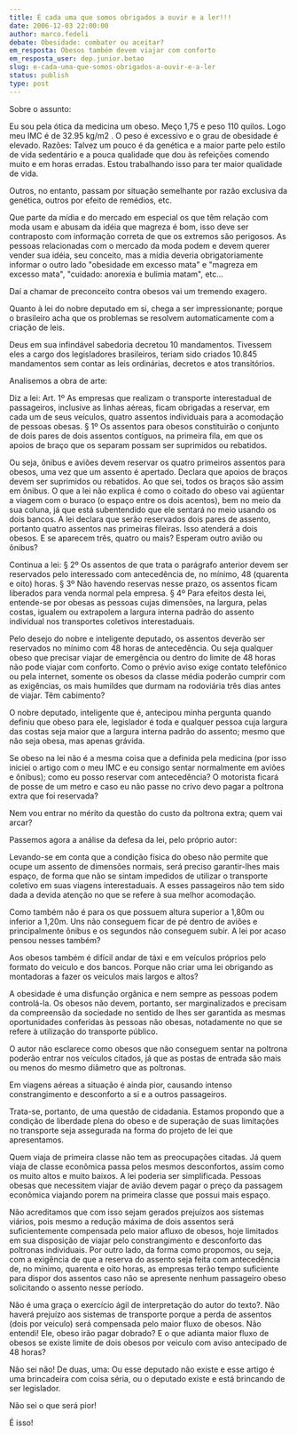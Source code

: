 ```yaml
---
title: É cada uma que somos obrigados a ouvir e a ler!!!
date: 2006-12-03 22:00:00
author: marco.fedeli
debate: Obesidade: combater ou aceitar?
em_resposta: Obesos também devem viajar com conforto
em_resposta_user: dep.junior.betao
slug: e-cada-uma-que-somos-obrigados-a-ouvir-e-a-ler
status: publish 
type: post
---
```


Sobre o assunto:  

  

Eu sou pela ótica da medicina um obeso. Meço 1,75 e peso 110 quilos. Logo meu IMC é de 32.95 kg/m2 . O peso é excessivo e o grau de obesidade é elevado. Razões: Talvez um pouco é da genética e a maior parte pelo estilo de vida sedentário e a pouca qualidade que dou às refeições comendo muito e em horas erradas. Estou trabalhando isso para ter maior qualidade de vida.  

  

Outros, no entanto, passam por situação semelhante por razão exclusiva da genética, outros por efeito de remédios, etc.  

  

Que parte da mídia e do mercado em especial os que têm relação com moda usam e abusam da idéia que magreza é bom, isso deve ser contraposto com informação correta de que os extremos são perigosos. As pessoas relacionadas com o mercado da moda podem e devem querer vender sua idéia, seu conceito, mas a mídia deveria obrigatoriamente informar o outro lado "obesidade em excesso mata" e "magreza em excesso mata", "cuidado: anorexia e bulimia matam", etc...  

  

Daí a chamar de preconceito contra obesos vai um tremendo exagero.  

  

Quanto à lei do nobre deputado em si, chega a ser impressionante; porque o brasileiro acha que os problemas se resolvem automaticamente com a criação de leis.  

  

Deus em sua infindável sabedoria decretou 10 mandamentos. Tivessem eles a cargo dos legisladores brasileiros, teriam sido criados 10.845 mandamentos sem contar as leis ordinárias, decretos e atos transitórios.  

  

Analisemos a obra de arte:  

  

Diz a lei: Art. 1º As empresas que realizam o transporte interestadual de passageiros, inclusive as linhas aéreas, ficam obrigadas a reservar, em cada um de seus veículos, quatro assentos individuais para a acomodação de pessoas obesas. § 1º Os assentos para obesos constituirão o conjunto de dois pares de dois assentos contíguos, na primeira fila, em que os apoios de braço que os separam possam ser suprimidos ou rebatidos.  

  

  

Ou seja, ônibus e aviões devem reservar os quatro primeiros assentos para obesos, uma vez que um assento é apertado. Declara que apoios de braços devem ser suprimidos ou rebatidos. Ao que sei, todos os braços são assim em ônibus. O que a lei não explica é como o coitado do obeso vai agüentar a viagem com o buraco (o espaço entre os dois acentos), bem no meio da sua coluna, já que está subentendido que ele sentará no meio usando os dois bancos. A lei declara que serão reservados dois pares de assento, portanto quatro assentos nas primeiras fileiras. Isso atenderá a dois obesos. E se aparecem três, quatro ou mais? Esperam outro avião ou ônibus?  

  

Continua a lei: § 2º Os assentos de que trata o parágrafo anterior devem ser reservados pelo interessado com antecedência de, no mínimo, 48 (quarenta e oito) horas. § 3º Não havendo reservas nesse prazo, os assentos ficam liberados para venda normal pela empresa. § 4º Para efeitos desta lei, entende-se por obesas as pessoas cujas dimensões, na largura, pelas costas, igualem ou extrapolem a largura interna padrão do assento individual nos transportes coletivos interestaduais.  

  

  

Pelo desejo do nobre e inteligente deputado, os assentos deverão ser reservados no mínimo com 48 horas de antecedência. Ou seja qualquer obeso que precisar viajar de emergência ou dentro do limite de 48 horas não pode viajar com conforto. Como o prévio aviso exige contato telefônico ou pela internet, somente os obesos da classe média poderão cumprir com as exigências, os mais humildes que durmam na rodoviária três dias antes de viajar. Têm cabimento?  

  

O nobre deputado, inteligente que é, antecipou minha pergunta quando definiu que obeso para ele, legislador é toda e qualquer pessoa cuja largura das costas seja maior que a largura interna padrão do assento; mesmo que não seja obesa, mas apenas grávida.  

  

Se obeso na lei não é a mesma coisa que a definida pela medicina (por isso iniciei o artigo com o meu IMC e eu consigo sentar normalmente em aviões e ônibus); como eu posso reservar com antecedência? O motorista ficará de posse de um metro e caso eu não passe no crivo devo pagar a poltrona extra que foi reservada?  

  

Nem vou entrar no mérito da questão do custo da poltrona extra; quem vai arcar?  

  

Passemos agora a análise da defesa da lei, pelo próprio autor:  

  

Levando-se em conta que a condição física do obeso não permite que ocupe um assento de dimensões normais, será preciso garantir-lhes mais espaço, de forma que não se sintam impedidos de utilizar o transporte coletivo em suas viagens interestaduais. A esses passageiros não tem sido dada a devida atenção no que se refere à sua melhor acomodação.  

  

Como também não é para os que possuem altura superior a 1,80m ou inferior a 1,20m. Uns não conseguem ficar de pé dentro de aviões e principalmente ônibus e os segundos não conseguem subir. A lei por acaso pensou nesses também?   

  

Aos obesos também é difícil andar de táxi e em veículos próprios pelo formato do veiculo e dos bancos. Porque não criar uma lei obrigando as montadoras a fazer os veículos mais largos e altos?  

  

A obesidade é uma disfunção orgânica e nem sempre as pessoas podem controlá-la. Os obesos não devem, portanto, ser marginalizados e precisam da compreensão da sociedade no sentido de lhes ser garantida as mesmas oportunidades conferidas às pessoas não obesas, notadamente no que se refere à utilização do transporte público.  

  

O autor não esclarece como obesos que não conseguem sentar na poltrona poderão entrar nos veículos citados, já que as postas de entrada são mais ou menos do mesmo diâmetro que as poltronas.  

  

Em viagens aéreas a situação é ainda pior, causando intenso constrangimento e desconforto a si e a outros passageiros.  

Trata-se, portanto, de uma questão de cidadania. Estamos propondo que a condição de liberdade plena do obeso e de superação de suas limitações no transporte seja assegurada na forma do projeto de lei que apresentamos.  

  

Quem viaja de primeira classe não tem as preocupações citadas. Já quem viaja de classe econômica passa pelos mesmos desconfortos, assim como os muito altos e muito baixos. A lei poderia ser simplificada. Pessoas obesas que necessitem viajar de avião devem pagar o preço da passagem econômica viajando porem na primeira classe que possui mais espaço.  

  

Não acreditamos que com isso sejam gerados prejuízos aos sistemas viários, pois mesmo a redução máxima de dois assentos será suficientemente compensada pelo maior afluxo de obesos, hoje limitados em sua disposição de viajar pelo constrangimento e desconforto das poltronas individuais. Por outro lado, da forma como propomos, ou seja, com a exigência de que a reserva do assento seja feita com antecedência de, no mínimo, quarenta e oito horas, as empresas terão tempo suficiente para dispor dos assentos caso não se apresente nenhum passageiro obeso solicitando o assento nesse período.  

  

  

Não é uma graça o exercício ágil de interpretação do autor do texto?. Não haverá prejuízo aos sistemas de transporte porque a perda de assentos (dois por veiculo) será compensada pelo maior fluxo de obesos. Não entendi! Ele, obeso irão pagar dobrado? E o que adianta maior fluxo de obesos se existe limite de dois obesos por veiculo com aviso antecipado de 48 horas?  

  

Não sei não! De duas, uma: Ou esse deputado não existe e esse artigo é uma brincadeira com coisa séria, ou o deputado existe e está brincando de ser legislador.  

  

Não sei o que será pior!  

  

É isso!  

  

  

